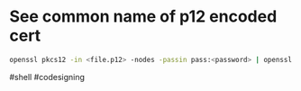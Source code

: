 # See common name of p12 encoded cert

```sh
openssl pkcs12 -in <file.p12> -nodes -passin pass:<password> | openssl x509 -noout -subject | awk -F'[=/]' '{print $6}'`.strip`
```

#shell #codesigning 